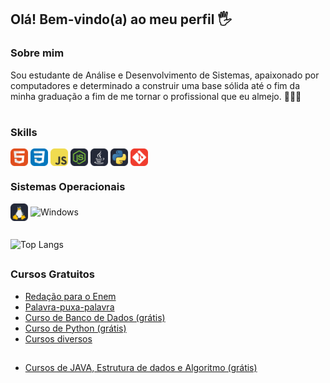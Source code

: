 ## Olá! Bem-vindo(a) ao meu perfil 🖐️

### Sobre mim
Sou estudante de Análise e Desenvolvimento de Sistemas, apaixonado por computadores e determinado a construir uma base sólida até o fim da minha graduação a fim de me tornar o profissional que eu almejo. 🌟👨‍💻

#


### Skills
<div style="display: inline_block">
  <img align="center" alt="HTML5" src="https://github.com/tandpfun/skill-icons/raw/main/icons/HTML.svg" width="28" height="28"/>
  <img align="center" alt="CSS" src="https://github.com/tandpfun/skill-icons/raw/main/icons/CSS.svg" width="28" height="28"/>
  <img align="center" alt="JavaScript" src="https://github.com/tandpfun/skill-icons/raw/main/icons/JavaScript.svg" width="28" height="28"/>
  <img align="center" alt="Node.js" src="https://github.com/tandpfun/skill-icons/raw/main/icons/NodeJS-Dark.svg" width="28" height="28"/>
  <img align="center" alt="Java" src="https://github.com/tandpfun/skill-icons/raw/main/icons/Java-Dark.svg" width="28" height="28"/>
  <img align="center" alt="Python" src="https://github.com/tandpfun/skill-icons/raw/main/icons/Python-Dark.svg" width="28" height="28"/>
  <img align="center" alt="Git" src="https://github.com/tandpfun/skill-icons/raw/main/icons/Git.svg" width="28" height="28"/>
</div>

### Sistemas Operacionais
<div style="display: inline_block">
  <img align="center" alt="Linux" src="https://github.com/tandpfun/skill-icons/raw/main/icons/Linux-Dark.svg" width="28" height="28"/>
  <img align="center" alt="Windows" src="https://github.com/tandpfun/skill-icons/raw/main/icons/Windows-Dark.svg" width="28" height="28"/>
</div>

##

<img src="https://github-readme-stats.vercel.app/api/top-langs/?username=RichardMatth&layout=compact&theme=tokyonight" alt="Top Langs" width="300" height="140"> 

##

### Cursos Gratuitos
- [Redação para o Enem](https://apps.univesp.br/enem-escreva-pra-ver/)
- [Palavra-puxa-palavra](https://apps.univesp.br/palavra-puxa-palavra)
- [Curso de Banco de Dados (grátis)](https://www.ev.org.br/trilhas-de-conhecimento/banco-de-dados)
- [Curso de Python (grátis)](https://www.ev.org.br/trilhas-de-conhecimento/linguagem-de-programacao-python)
- [Cursos diversos](https://ibqp-ava.com/loja_virtual/cursos.php?id=INFORM%C3%81TICA%20E%20TECNOLOGIA)

##

- [Cursos de JAVA, Estrutura de dados e Algoritmo (grátis)](https://loiane.training/)
